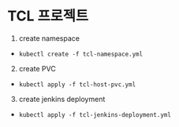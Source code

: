 # TCL 프로젝트
1. create namespace
 - <code>kubectl create -f tcl-namespace.yml</code>

2. create PVC
 - <code>kubectl apply -f tcl-host-pvc.yml</code>

3. create jenkins deployment
 - <code>kubectl apply -f tcl-jenkins-deployment.yml</code>
